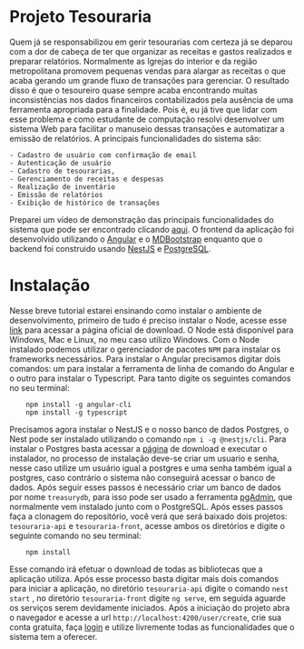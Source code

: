 # Projeto Tesouraria
 
Quem já se responsabilizou em gerir tesourarias com certeza já se deparou com a dor de cabeça de ter que organizar as receitas e gastos realizados e preparar relatórios. Normalmente as Igrejas do interior e da região metropolitana promovem pequenas vendas para alargar as receitas o que acaba gerando um grande fluxo de transações para gerenciar. O resultado disso é que o tesoureiro quase sempre acaba encontrando muitas inconsistências nos dados financeiros contabilizados  pela ausência de uma ferramenta apropriada para a finalidade. Pois é, eu já tive que lidar com esse problema e como estudante de computação resolvi desenvolver um sistema Web para facilitar o manuseio dessas transações e automatizar a emissão de relatórios. A principais funcionalidades do sistema são:
   
    - Cadastro de usuário com confirmação de email
    - Autenticação de usuário
    - Cadastro de tesourarias,
    - Gerenciamento de receitas e despesas
    - Realização de inventário
    - Emissão de relatórios
    - Exibição de histórico de transações
 
Preparei um vídeo de demonstração das principais funcionalidades do sistema que pode ser encontrado clicando [aqui](https://youtu.be/zXt22wRJhk0). O frontend da aplicação foi desenvolvido utilizando o [Angular](https://angular.io/) e o [MDBootstrap](https://mdbootstrap.com/docs/angular/getting-started/download/) enquanto que o backend foi construido usando [NestJS](https://nestjs.com/) e [PostgreSQL](https://www.postgresql.org/download/).
 
# Instalação
 
Nesse breve tutorial estarei ensinando como instalar o ambiente de desenvolvimento, primeiro de tudo é preciso instalar o Node, acesse esse [link](https://nodejs.org/en/download/) para acessar a página oficial de download. O Node está disponível para Windows, Mac e Linux, no meu caso utilizo Windows. Com o Node instalado podemos utilizar o gerenciador de pacotes `NPM` para instalar os frameworks necessários. Para instalar o Angular precisamos digitar dois comandos: um para instalar a ferramenta de linha de comando do Angular e o outro para instalar o Typescript. Para tanto digite os seguintes comandos no seu terminal:
```
    npm install -g angular-cli
    npm install -g typescript
```
 
Precisamos agora instalar o NestJS e o nosso banco de dados Postgres, o Nest pode ser instalado utilizando o comando `npm i -g @nestjs/cli`. Para instalar o Postgres basta acessar a [página](https://www.postgresql.org/download/) de download e executar o instalador, no processo de instalação deve-se criar um usuario e senha, nesse caso utilize um usuário igual a postgres e uma senha também igual a postgres, caso contrário o sistema não conseguirá acessar o banco de dados. Após seguir esses passos é necessário criar um banco de dados por nome `treasurydb`, para isso pode ser usado a ferramenta [pgAdmin](https://www.pgadmin.org/download/), que normalmente vem instalado junto com o PostgreSQL. Após esses passos faça a clonagem do repositório, você verá que será baixado dois projetos: `tesouraria-api` e `tesouraria-front`, acesse ambos os diretórios e digite o seguinte comando no seu terminal:  
 
```
    npm install
```
 
Esse comando irá efetuar o download de todas as bibliotecas que a aplicação utiliza. Após esse processo basta digitar mais dois comandos para iniciar a aplicação, no diretório `tesouraria-api` digite o comando `nest start` , no diretório `tesouraria-front` digite `ng serve`, em seguida aguarde os serviços serem devidamente iniciados. Após a iniciação do projeto abra o navegador e acesse a url `http://localhost:4200/user/create`, crie sua conta gratuita, faça [login](http://localhost:4200/login) e utilize livremente todas as funcionalidades que o sistema tem a oferecer.
